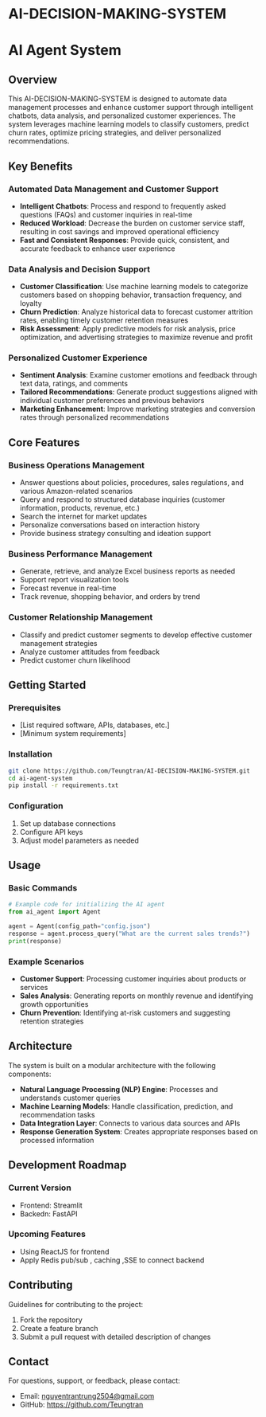 # AI-DECISION-MAKING-SYSTEM
# AI Agent System

## Overview

This AI-DECISION-MAKING-SYSTEM is designed to automate data management processes and enhance customer support through intelligent chatbots, data analysis, and personalized customer experiences. The system leverages machine learning models to classify customers, predict churn rates, optimize pricing strategies, and deliver personalized recommendations.

## Key Benefits

### Automated Data Management and Customer Support
- **Intelligent Chatbots**: Process and respond to frequently asked questions (FAQs) and customer inquiries in real-time
- **Reduced Workload**: Decrease the burden on customer service staff, resulting in cost savings and improved operational efficiency
- **Fast and Consistent Responses**: Provide quick, consistent, and accurate feedback to enhance user experience

### Data Analysis and Decision Support
- **Customer Classification**: Use machine learning models to categorize customers based on shopping behavior, transaction frequency, and loyalty
- **Churn Prediction**: Analyze historical data to forecast customer attrition rates, enabling timely customer retention measures
- **Risk Assessment**: Apply predictive models for risk analysis, price optimization, and advertising strategies to maximize revenue and profit

### Personalized Customer Experience
- **Sentiment Analysis**: Examine customer emotions and feedback through text data, ratings, and comments
- **Tailored Recommendations**: Generate product suggestions aligned with individual customer preferences and previous behaviors
- **Marketing Enhancement**: Improve marketing strategies and conversion rates through personalized recommendations

## Core Features

### Business Operations Management
- Answer questions about policies, procedures, sales regulations, and various Amazon-related scenarios
- Query and respond to structured database inquiries (customer information, products, revenue, etc.)
- Search the internet for market updates
- Personalize conversations based on interaction history
- Provide business strategy consulting and ideation support

### Business Performance Management
- Generate, retrieve, and analyze Excel business reports as needed
- Support report visualization tools
- Forecast revenue in real-time
- Track revenue, shopping behavior, and orders by trend

### Customer Relationship Management
- Classify and predict customer segments to develop effective customer management strategies
- Analyze customer attitudes from feedback
- Predict customer churn likelihood

## Getting Started

### Prerequisites
- [List required software, APIs, databases, etc.]
- [Minimum system requirements]

### Installation
```bash
git clone https://github.com/Teungtran/AI-DECISION-MAKING-SYSTEM.git
cd ai-agent-system
pip install -r requirements.txt
```

### Configuration
1. Set up database connections
2. Configure API keys
3. Adjust model parameters as needed

## Usage

### Basic Commands
```python
# Example code for initializing the AI agent
from ai_agent import Agent

agent = Agent(config_path="config.json")
response = agent.process_query("What are the current sales trends?")
print(response)
```

### Example Scenarios
- **Customer Support**: Processing customer inquiries about products or services
- **Sales Analysis**: Generating reports on monthly revenue and identifying growth opportunities
- **Churn Prevention**: Identifying at-risk customers and suggesting retention strategies

## Architecture

The system is built on a modular architecture with the following components:
- **Natural Language Processing (NLP) Engine**: Processes and understands customer queries
- **Machine Learning Models**: Handle classification, prediction, and recommendation tasks
- **Data Integration Layer**: Connects to various data sources and APIs
- **Response Generation System**: Creates appropriate responses based on processed information

## Development Roadmap

### Current Version
- Frontend: Streamlit
- Backedn: FastAPI

### Upcoming Features
- Using ReactJS for frontend
- Apply Redis pub/sub , caching ,SSE to connect backend

## Contributing

Guidelines for contributing to the project:
1. Fork the repository
2. Create a feature branch
3. Submit a pull request with detailed description of changes

## Contact

For questions, support, or feedback, please contact:
- Email: nguyentrantrung2504@gmail.com
- GitHub: https://github.com/Teungtran
